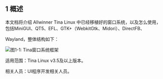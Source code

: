 ## 1 概述

本文档将介绍 Allwinner Tina Linux 中已经移植好的窗口系统，以及怎么使用，包括MiniGUI、QT5、EFL、GTK+（WebkitGtk、Midori）、DirectFB、

Wayland，整体结构如下：

![图1-1: Tina窗口系统框架](http://photos.100ask.net/tina-docs/OpenRemoved_Tina_Linux_Graphics_system_development_Guide-image1.jpg)



适用范围：Tina Linux v3.5及以上版本。

相关人员：UI程序开发相关人员。